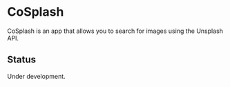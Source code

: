 # CoSplash
CoSplash is an app that allows you to search for images using the Unsplash API.

## Status
Under development.
